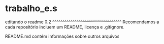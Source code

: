 # trabalho_e.s
editando o readme 0.2
^^^^^^^^^^^^^^^^^^^^^^^^^^^^^^^^^^
Recomendamos a cada repositório incluem um README, licença e .gitignore.

README.md contém informações sobre outros arquivos
